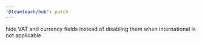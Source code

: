 ```yaml
---
'@teamteach/hub': patch
---
```


hide VAT and currency fields instead of disabling them when international is not applicable
